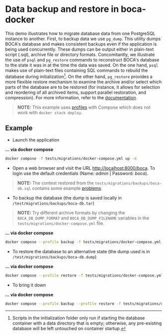 # Data backup and restore in boca-docker

This demo illustrates how to migrate database data from one PostgreSQL instance to another. First, to backup data we use `pg_dump`. This utility dumps BOCA's database and makes consistent backups even if the application is being used concurrently. These dumps can be output either in plain-text script (.sql), archive file or directory formats.
Concomitantly, we illustrate the use of `psql` and `pg_restore` commands to reconstruct BOCA's database to the state it was in at the time the data was saved. On the one hand, `psql` makes use of plain-text files containing SQL commands to rebuild the database during initialization[^1].
On the other hand, `pg_restore` provides a more flexible restore mechanism to examine the archive and/or select which parts of the database are to be restored (for instance, it allows for selection and reordering of all archived items, support parallel restoration, and compression). For more information, refer to the [documentation](https://www.postgresql.org/docs/current/app-pgdump.html).

[^1]: Scripts in the initialization folder only run if starting the database container with a data directory that is empty; otherwise, any pre-existing database will be left untouched on container startup.

> **NOTE:** This example uses [profiles](https://docs.docker.com/compose/profiles/) with Compose which does not work with `docker stack deploy`.

## Example

* Launch the application

**... via docker compose**

```sh
docker compose -f tests/migrations/docker-compose.yml up -d
```

* Open a web browser and visit the URL [http://localhost:8000/boca](http://localhost:8000/boca). To login use the default credentials (Name: _admin_ | Password: _boca_).

> **NOTE:** The contest restored from the `tests/migrations/backups/boca-db.sql` contains some example [problems](http://localhost:8000/boca/admin/problem.php).

* To backup the database (the dump is saved locally in `/test/migrations/backups/boca-db.tar`)

> **NOTE:** Try different archive formats by changing the `BOCA_DB_DUMP_FORMAT` and `BOCA_DB_DUMP_FILENAME` variables in the `tests/migrations/docker-compose.yml` file.

**... via docker compose**

```sh
docker compose --profile backup -f tests/migrations/docker-compose.yml up -d
```

* To restore the database to an alternative state (the dump used is in `/test/migrations/backups/boca-db.dump`)

**... via docker compose**

```sh
docker compose --profile restore -f tests/migrations/docker-compose.yml up -d
```

* To bring it down

**... via docker compose**

```sh
docker compose --profile backup --profile restore -f tests/migrations/docker-compose.yml down
```
